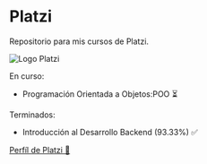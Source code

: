 # Platzi
Repositorio para mis cursos de Platzi.

![Logo Platzi](https://raw.githubusercontent.com/ivanmsb11/Platzi/main/assets/logo_platzi.png)

En curso:
- Programación Orientada a Objetos:POO ⏳

Terminados:
- Introducción al Desarrollo Backend (93.33%) ✅

[Perfíl de Platzi 💚](https://platzi.com/p/ismb9/)

